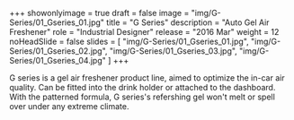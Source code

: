 +++
showonlyimage = true
draft = false
image = "img/G-Series/01_Gseries_01.jpg"
title = "G Series"
description = "Auto Gel Air Freshener"
role = "Industrial Designer"
release = "2016 Mar"
weight = 12
noHeadSlide = false
slides = [
    "img/G-Series/01_Gseries_01.jpg",
    "img/G-Series/01_Gseries_02.jpg",
    "img/G-Series/01_Gseries_03.jpg",
    "img/G-Series/01_Gseries_04.jpg"
]
+++

G series is a gel air freshener product line, aimed to optimize the in-car air quality. Can be fitted into the drink holder or attached to the dashboard. With the patterned formula, G series's refershing gel won't melt or spell over under any extreme climate. 
